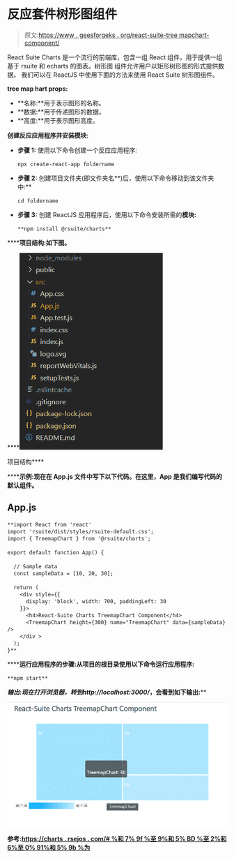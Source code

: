 # 反应套件树形图组件

> 原文:[https://www . geesforgeks . org/react-suite-tree mapchart-component/](https://www.geeksforgeeks.org/react-suite-treemapchart-component/)

React Suite Charts 是一个流行的前端库，包含一组 React 组件，用于提供一组基于 rsuite 和 echarts 的图表。树形图  组件允许用户以矩形树形图的形式提供数据。  我们可以在 ReactJS 中使用下面的方法来使用 React Suite 树形图组件。

**tree map hart props:**

*   **名称:**用于表示图形的名称。
*   **数据:**用于传递图形的数据。
*   **高度:**用于表示图形高度。

**创建反应应用程序并安装模块:**

*   **步骤 1:** 使用以下命令创建一个反应应用程序:

    ```
    npx create-react-app foldername
    ```

*   **步骤 2:** 创建项目文件夹(即文件夹名**)后，使用以下命令移动到该文件夹中:**

    ```
    cd foldername
    ```

*   **步骤 3:** 创建 ReactJS 应用程序后，使用以下命令安装所需的****模块:****

    ```
    **npm install @rsuite/charts**
    ```

******项目结构:**如下图。****

****![](img/f04ae0d8b722a9fff0bd9bd138b29c23.png)

项目结构**** 

******示例:**现在在 **App.js** 文件中写下以下代码。在这里，App 是我们编写代码的默认组件。****

## ****App.js****

```
**import React from 'react'
import 'rsuite/dist/styles/rsuite-default.css';
import { TreemapChart } from '@rsuite/charts';

export default function App() {

  // Sample data
  const sampleData = [10, 20, 30];

  return (
    <div style={{
      display: 'block', width: 700, paddingLeft: 30
    }}>
      <h4>React-Suite Charts TreemapChart Component</h4>
      <TreemapChart height={300} name="TreemapChart" data={sampleData} />
    </div >
  );
}**
```

******运行应用程序的步骤:**从项目的根目录使用以下命令运行应用程序:****

```
**npm start**
```

******输出:**现在打开浏览器，转到***http://localhost:3000/***，会看到如下输出:****

****![](img/15a53e998a210a175a162aa3f3870ec6.png)****

******参考:**[https://charts . rsejos . com/# %和 7% 9f %至 9%和 5% BD %至 2%和 6%至 0% 91%和 5% 9b %为](https://charts.rsuitejs.com/#%E7%9F%A9%E5%BD%A2%E6%A0%91%E5%9B%BE)****